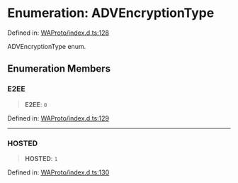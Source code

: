# Enumeration: ADVEncryptionType

Defined in: [WAProto/index.d.ts:128](https://github.com/WhiskeySockets/Baileys/blob/2fdabb7f387029b680a2c5e056c7022c25b0f110/WAProto/index.d.ts#L128)

ADVEncryptionType enum.

## Enumeration Members

### E2EE

> **E2EE**: `0`

Defined in: [WAProto/index.d.ts:129](https://github.com/WhiskeySockets/Baileys/blob/2fdabb7f387029b680a2c5e056c7022c25b0f110/WAProto/index.d.ts#L129)

***

### HOSTED

> **HOSTED**: `1`

Defined in: [WAProto/index.d.ts:130](https://github.com/WhiskeySockets/Baileys/blob/2fdabb7f387029b680a2c5e056c7022c25b0f110/WAProto/index.d.ts#L130)
